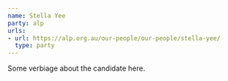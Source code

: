 ```yaml
---
name: Stella Yee
party: alp
urls:
- url: https://alp.org.au/our-people/our-people/stella-yee/
  type: party
---
```

Some verbiage about the candidate here.

